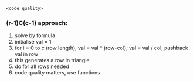 `<code quality>`
### (r-1)C(c-1) approach:
1. solve by formula
2. initialise val = 1
3. for i = 0 to c (row length), val = val * (row-col); val = val / col, pushback val in row
4. this generates a row in triangle
5. do for all rows needed
6. code quality matters, use functions

